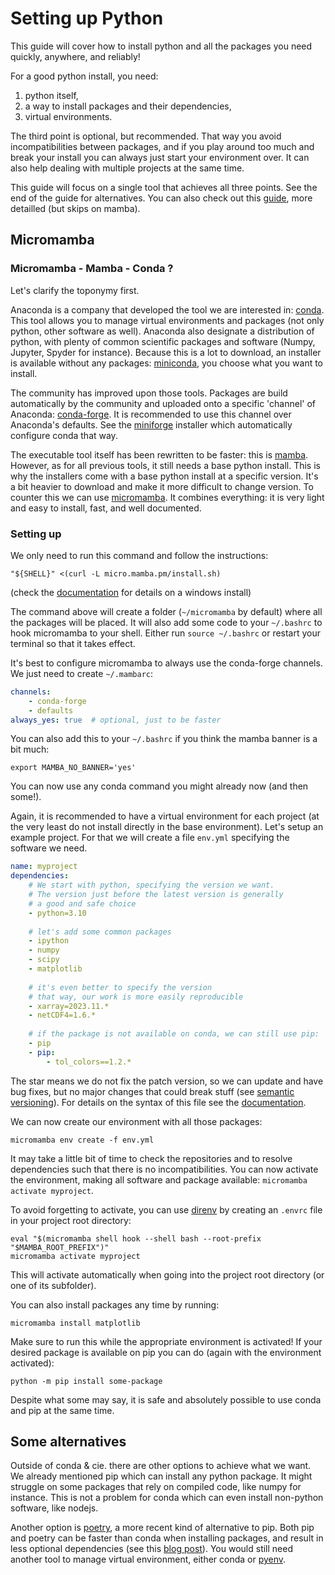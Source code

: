 # Setting up Python

This guide will cover how to install python and all the packages you need quickly, anywhere, and reliably!

For a good python install, you need:
1. python itself,
2. a way to install packages and their dependencies,
3. virtual environments.

The third point is optional, but recommended. That way you avoid incompatibilities between packages, and if you play around too much and break your install you can always just start your environment over.
It can also help dealing with multiple projects at the same time.

This guide will focus on a single tool that achieves all three points.
See the end of the guide for alternatives.
You can also check out this [guide](https://whiteboxml.com/blog/the-definitive-guide-to-python-virtual-environments-with-conda), more detailled (but skips on mamba).

## Micromamba

### Micromamba - Mamba - Conda ?

Let's clarify the toponymy first.

Anaconda is a company that developed the tool we are interested in: [conda](https://docs.conda.io/en/latest/).
This tool allows you to manage virtual environments and packages (not only python, other software as well).
Anaconda also designate a distribution of python, with plenty of common scientific packages and software (Numpy, Jupyter, Spyder for instance).
Because this is a lot to download, an installer is available without any packages: [miniconda](https://docs.conda.io/projects/miniconda/en/latest/), you choose what you want to install.

The community has improved upon those tools. Packages are build automatically by the community and uploaded onto a specific 'channel' of Anaconda: [conda-forge](https://conda-forge.org/). It is recommended to use this channel over Anaconda's defaults. See the [miniforge](https://github.com/conda-forge/miniforge#download) installer which automatically configure conda that way.

The executable tool itself has been rewritten to be faster: this is [mamba](https://github.com/mamba-org/mamba).
However, as for all previous tools, it still needs a base python install. This is why the installers come with a base python install at a specific version. It's a bit heavier to download and make it more difficult to change version.
To counter this we can use [micromamba](https://mamba.readthedocs.io/en/latest/micromamba-installation.html).
It combines everything: it is very light and easy to install, fast, and well documented.

### Setting up

We only need to run this command and follow the instructions:
``` shell
"${SHELL}" <(curl -L micro.mamba.pm/install.sh)
```
(check the [documentation](https://mamba.readthedocs.io/en/latest/micromamba-installation.html) for details on a windows install)

The command above will create a folder (`~/micromamba` by default) where all the packages will be placed.
It will also add some code to your `~/.bashrc` to hook micromamba to your shell.
Either run `source ~/.bashrc` or restart your terminal so that it takes effect.

It's best to configure micromamba to always use the conda-forge channels.
We just need to create `~/.mambarc`:
``` yaml
channels:
    - conda-forge
    - defaults
always_yes: true  # optional, just to be faster
```
You can also add this to your `~/.bashrc` if you think the mamba banner is a bit much:
``` shell
export MAMBA_NO_BANNER='yes'
```

You can now use any conda command you might already now (and then some!).

Again, it is recommended to have a virtual environment for each project (at the very least do not install directly in the base environment).
Let's setup an example project. For that we will create a file `env.yml` specifying the software we need.
``` yaml
name: myproject
dependencies:
    # We start with python, specifying the version we want.
    # The version just before the latest version is generally
    # a good and safe choice
    - python=3.10
    
    # let's add some common packages
    - ipython
    - numpy
    - scipy
    - matplotlib
    
    # it's even better to specify the version
    # that way, our work is more easily reproducible
    - xarray=2023.11.*
    - netCDF4=1.6.*
    
    # if the package is not available on conda, we can still use pip:
    - pip
    - pip:
        - tol_colors==1.2.*
```
The star means we do not fix the patch version, so we can update and have bug fixes, but no major changes that could break stuff (see [semantic versioning](https://semver.org/)).
For details on the syntax of this file see the [documentation](https://mamba.readthedocs.io/en/latest/user_guide/micromamba.html#specification-files).

We can now create our environment with all those packages:
``` shell
micromamba env create -f env.yml
```
It may take a little bit of time to check the repositories and to resolve dependencies such that there is no incompatibilities.
You can now activate the environment, making all software and package available: `micromamba activate myproject`.

To avoid forgetting to activate, you can use [direnv](https://github.com/direnv/direnv) by creating an `.envrc` file in your project root directory:
``` shell
eval "$(micromamba shell hook --shell bash --root-prefix "$MAMBA_ROOT_PREFIX")"
micromamba activate myproject 
```
This will activate automatically when going into the project root directory (or one of its subfolder).

You can also install packages any time by running:
``` shell
micromamba install matplotlib
```
Make sure to run this while the appropriate environment is activated!
If your desired package is available on pip you can do (again with the environment activated):
``` shell
python -m pip install some-package
```
Despite what some may say, it is safe and absolutely possible to use conda and pip at the same time.

## Some alternatives

Outside of conda & cie. there are other options to achieve what we want.
We already mentioned pip which can install any python package.
It might struggle on some packages that rely on compiled code, like numpy for instance.
This is not a problem for conda which can even install non-python software, like nodejs.

Another option is [poetry](https://python-poetry.org/docs/), a more recent kind of alternative to pip.
Both pip and poetry can be faster than conda when installing packages, and result in less optional dependencies (see this [blog post](https://blogs.sap.com/2022/05/08/why-you-should-use-poetry-instead-of-pip-or-conda-for-python-projects/)).
You would still need another tool to manage virtual environment, either conda or [pyenv](https://github.com/pyenv/pyenv).
